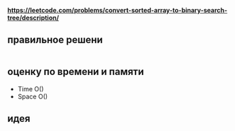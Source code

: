 **https://leetcode.com/problems/convert-sorted-array-to-binary-search-tree/description/**

## правильное решени
```python
```

## оценку по времени и памяти
- Time  O()
- Space O()

## идея
